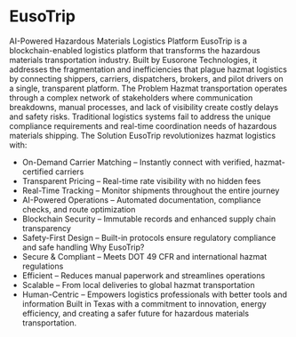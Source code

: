 # EusoTrip
AI-Powered Hazardous Materials Logistics Platform
EusoTrip is a blockchain-enabled logistics platform that transforms the hazardous materials transportation industry. Built by Eusorone Technologies, it addresses the fragmentation and inefficiencies that plague hazmat logistics by connecting shippers, carriers, dispatchers, brokers, and pilot drivers on a single, transparent platform.
The Problem
Hazmat transportation operates through a complex network of stakeholders where communication breakdowns, manual processes, and lack of visibility create costly delays and safety risks. Traditional logistics systems fail to address the unique compliance requirements and real-time coordination needs of hazardous materials shipping.
The Solution
EusoTrip revolutionizes hazmat logistics with:
* On-Demand Carrier Matching – Instantly connect with verified, hazmat-certified carriers
* Transparent Pricing – Real-time rate visibility with no hidden fees
* Real-Time Tracking – Monitor shipments throughout the entire journey
* AI-Powered Operations – Automated documentation, compliance checks, and route optimization
* Blockchain Security – Immutable records and enhanced supply chain transparency
* Safety-First Design – Built-in protocols ensure regulatory compliance and safe handling
Why EusoTrip?
* Secure & Compliant – Meets DOT 49 CFR and international hazmat regulations
* Efficient – Reduces manual paperwork and streamlines operations
* Scalable – From local deliveries to global hazmat transportation
* Human-Centric – Empowers logistics professionals with better tools and information
Built in Texas with a commitment to innovation, energy efficiency, and creating a safer future for hazardous materials transportation.
